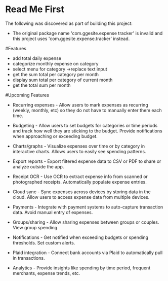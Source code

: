 # Read Me First

The following was discovered as part of building this project:

- The original package name 'com.ggesite.expense tracker' is invalid and this project uses 'com.ggesite.expense.tracker' instead.

#Features

- add total daily expense
- categorize monthly expense on category
- select menu for category ->replace text input
- get the sum total per category per month
- display sum total per category of current month
- get the total sum per month

#Upcoming Features

- Recurring expenses - Allow users to mark expenses as recurring (weekly, monthly, etc) so they do not have to manually enter them each time.

- Budgeting - Allow users to set budgets for categories or time periods and track how well they are sticking to the budget. Provide notifications when approaching or exceeding budget.

- Charts/graphs - Visualize expenses over time or by category in interactive charts. Allows users to easily see spending patterns.

- Export reports - Export filtered expense data to CSV or PDF to share or analyze outside the app.

- Receipt OCR - Use OCR to extract expense info from scanned or photographed receipts. Automatically populate expense entries.

- Cloud sync - Sync expenses across devices by storing data in the cloud. Allow users to access expense data from multiple devices.

- Payments - Integrate with payment systems to auto-capture transaction data. Avoid manual entry of expenses.

- Groups/sharing - Allow sharing expenses between groups or couples. View group spending.

- Notifications - Get notified when exceeding budgets or spending thresholds. Set custom alerts.

- Plaid integration - Connect bank accounts via Plaid to automatically pull in transactions.

- Analytics - Provide insights like spending by time period, frequent merchants, expense trends, etc.
